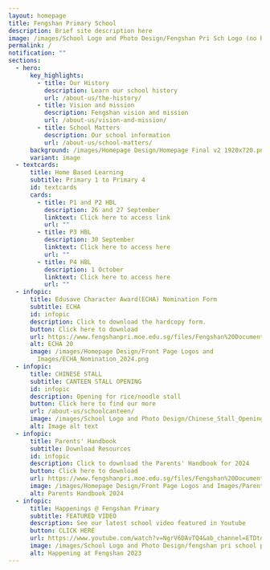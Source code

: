 ```yaml
---
layout: homepage
title: Fengshan Primary School
description: Brief site description here
image: /images/School Logo and Photo Design/Fengshan Pri Sch Logo (no bg).png
permalink: /
notification: ""
sections:
  - hero:
      key_highlights:
        - title: Our History
          description: Learn our school history
          url: /about-us/the-history/
        - title: Vision and mission
          description: Fengshan vision and mission
          url: /about-us/vision-and-mission/
        - title: School Matters
          description: Our school information
          url: /about-us/school-matters/
      background: /images/Homepage Design/Homepage Final v2 1920x720.png
      variant: image
  - textcards:
      title: Home Based Learning
      subtitle: Primary 1 to Primary 4
      id: textcards
      cards:
        - title: P1 and P2 HBL
          description: 26 and 27 September
          linktext: Click here to access link
          url: ""
        - title: P3 HBL
          description: 30 September
          linktext: Click here to access here
          url: ""
        - title: P4 HBL
          description: 1 October
          linktext: Click here to access here
          url: ""
  - infopic:
      title: Edusave Character Award(ECHA) Nomination Form
      subtitle: ECHA
      id: infopic
      description: Click to download the hardcopy form.
      button: Click here to download
      url: https://www.fengshanpri.moe.edu.sg/files/Fengshan%20Document%20Links/2024/ECHA_Nomination_form_for_Stakeholders_2024.pdf
      alt: ECHA 20
      image: /images/Homepage Design/Front Page Logos and
        Images/ECHA_Nomination_2024.png
  - infopic:
      title: CHINESE STALL
      subtitle: CANTEEN STALL OPENING
      id: infopic
      description: Opening for rice/noodle stall
      button: Click here to find our more
      url: /about-us/schoolcanteen/
      image: /images/School Logo and Photo Design/Chinese_Stall_Opening_2024_Sep.png
      alt: Image alt text
  - infopic:
      title: Parents' Handbook
      subtitle: Download Resources
      id: infopic
      description: Click to download the Parents' Handbook for 2024
      button: Click here to download
      url: https://www.fengshanpri.moe.edu.sg/files/Fengshan%20Document%20Links/Parents%20Handbook/Parents__Handbook_2024.pdf
      image: /images/Homepage Design/Front Page Logos and Images/Parents_Handbook.png
      alt: Parents Handbook 2024
  - infopic:
      title: Happenings @ Fengshan Primary
      subtitle: FEATURED VIDEO
      description: See our latest school video featured in Youtube
      button: CLICK HERE
      url: https://www.youtube.com/watch?v=NgrV6DAvTQ4&ab_channel=ETDtogo
      image: /images/School Logo and Photo Design/fengshan pri school pic.png
      alt: Happening at Fengshan 2023
---
```

